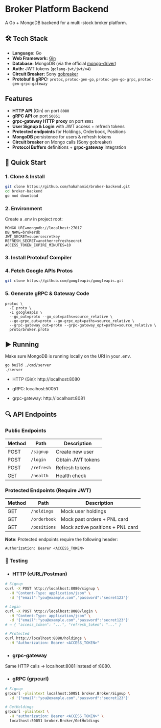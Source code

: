 # Broker Platform Backend

A Go + MongoDB backend for a multi-stock broker platform.

## 🛠 Tech Stack

- **Language:** Go  
- **Web Framework:** [Gin](https://github.com/gin-gonic/gin)  
- **Database:** MongoDB (via the official [mongo-driver](https://github.com/mongodb/mongo-go-driver))  
- **Auth:** JWT tokens (`golang-jwt/jwt/v4`)  
- **Circuit Breaker:** Sony [gobreaker](https://github.com/sony/gobreaker)  
- **Protobuf & gRPC:** `protoc`, `protoc-gen-go`, `protoc-gen-go-grpc`, `protoc-gen-grpc-gateway`  

## Features

- **HTTP API** (Gin) on port `8080`  
- **gRPC API** on port `50051`  
- **grpc-gateway HTTP proxy** on port `8081`  
- **User Signup & Login** with JWT access + refresh tokens  
- **Protected endpoints** for Holdings, Orderbook, Positions  
- **MongoDB** persistence for users & refresh tokens  
- **Circuit breaker** on Mongo calls (Sony gobreaker)  
- **Protocol Buffers** definitions + **grpc-gateway** integration  

## 🚀 Quick Start

### 1. Clone & Install

```bash
git clone https://github.com/hahahamid/broker-backend.git
cd broker-backend
go mod download
```

### 2. Environment

Create a .env in project root:

```
MONGO_URI=mongodb://localhost:27017
DB_NAME=brokerdb
JWT_SECRET=supersecretkey
REFRESH_SECRET=anotherrefreshsecret
ACCESS_TOKEN_EXPIRE_MINUTES=10
```

### 3. Install Protobuf Compiler

### 4. Fetch Google APIs Protos

```bash
git clone https://github.com/googleapis/googleapis.git
```

### 5. Generate gRPC & Gateway Code

```
protoc \
  -I proto \
  -I googleapis \
  --go_out=proto --go_opt=paths=source_relative \
  --go-grpc_out=proto --go-grpc_opt=paths=source_relative \
  --grpc-gateway_out=proto --grpc-gateway_opt=paths=source_relative \
  proto/broker.proto
  ```
## ▶️ Running

Make sure MongoDB is running locally on the URI in your .env.

```bash
go build ./cmd/server
./server 
```

- HTTP (Gin): http://localhost:8080

- gRPC: localhost:50051

- grpc-gateway: http://localhost:8081

## 🔍 API Endpoints

### Public Endpoints

| Method | Path      | Description          |
|--------|-----------|----------------------|
| POST   | `/signup` | Create new user      |
| POST   | `/login`  | Obtain JWT tokens    |
| POST   | `/refresh`| Refresh tokens       |
| GET    | `/health` | Health check         |

### Protected Endpoints (Require JWT)

| Method | Path          | Description                          |
|--------|---------------|--------------------------------------|
| GET    | `/holdings`   | Mock user holdings                   |
| GET    | `/orderbook`  | Mock past orders + PNL card          |
| GET    | `/positions`  | Mock active positions + PNL card     |

**Note:** Protected endpoints require the following header:
```http
Authorization: Bearer <ACCESS_TOKEN>
```

### 🧪 Testing

- ### HTTP (cURL/Postman)
```bash
# Signup
curl -X POST http://localhost:8080/signup \
  -H "Content-Type: application/json" \
  -d '{"email":"you@example.com","password":"secret123"}'

# Login
curl -X POST http://localhost:8080/login \
  -H "Content-Type: application/json" \
  -d '{"email":"you@example.com","password":"secret123"}'
# → { "access_token": "...", "refresh_token": "..." }

# Protected
curl http://localhost:8080/holdings \
  -H "Authorization: Bearer <ACCESS_TOKEN>"
```

- ### grpc-gateway

Same HTTP calls → localhost:8081 instead of :8080.

- ### gRPC (grpcurl)

```bash
# Signup
grpcurl -plaintext localhost:50051 broker.Broker/Signup \
  -d '{"email":"you@example.com","password":"secret123"}'

# GetHoldings
grpcurl -plaintext \
  -H "authorization: Bearer <ACCESS_TOKEN>" \
  localhost:50051 broker.Broker/GetHoldings
  ```